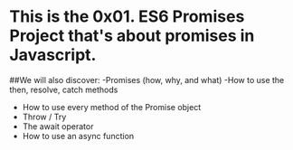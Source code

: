 # This is the 0x01. ES6 Promises Project that's about promises in Javascript.
##We will also discover:
-Promises (how, why, and what)
-How to use the then, resolve, catch methods
- How to use every method of the Promise object
- Throw / Try
- The await operator
- How to use an async function
